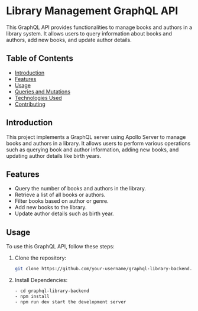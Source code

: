 # Library Management GraphQL API

This GraphQL API provides functionalities to manage books and authors in a library system. It allows users to query information about books and authors, add new books, and update author details.

## Table of Contents

- [Introduction](#introduction)
- [Features](#features)
- [Usage](#usage)
- [Queries and Mutations](#queries-and-mutations)
- [Technologies Used](#technologies-used)
- [Contributing](#contributing)

## Introduction

This project implements a GraphQL server using Apollo Server to manage books and authors in a library. It allows users to perform various operations such as querying book and author information, adding new books, and updating author details like birth years.

## Features

- Query the number of books and authors in the library.
- Retrieve a list of all books or authors.
- Filter books based on author or genre.
- Add new books to the library.
- Update author details such as birth year.

## Usage

To use this GraphQL API, follow these steps:

1. Clone the repository:

   ```bash
   git clone https://github.com/your-username/graphql-library-backend.git

2. Install Dependencies:
   ```bash
   - cd graphql-library-backend
   - npm install
   - npm run dev start the development server

